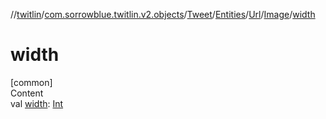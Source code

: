 //[twitlin](../../../../../index.md)/[com.sorrowblue.twitlin.v2.objects](../../../../index.md)/[Tweet](../../../index.md)/[Entities](../../index.md)/[Url](../index.md)/[Image](index.md)/[width](width.md)



# width  
[common]  
Content  
val [width](width.md): [Int](https://kotlinlang.org/api/latest/jvm/stdlib/kotlin/-int/index.html)  



